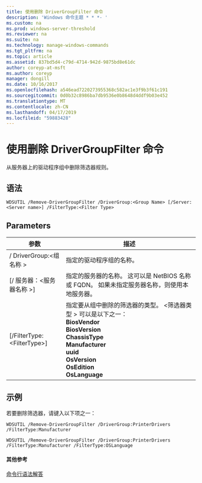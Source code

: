 ```yaml
---
title: 使用删除 DriverGroupFilter 命令
description: 'Windows 命令主题 * * *- '
ms.custom: na
ms.prod: windows-server-threshold
ms.reviewer: na
ms.suite: na
ms.technology: manage-windows-commands
ms.tgt_pltfrm: na
ms.topic: article
ms.assetid: 837bd5d4-c79d-4714-942d-9875bd8e61dc
author: coreyp-at-msft
ms.author: coreyp
manager: dongill
ms.date: 10/16/2017
ms.openlocfilehash: a546ead7220273955368c582ac1e3f9b3f61c191
ms.sourcegitcommit: 0d0b32c8986ba7db9536e0b8648d4ddf9b03e452
ms.translationtype: MT
ms.contentlocale: zh-CN
ms.lasthandoff: 04/17/2019
ms.locfileid: "59883428"
---
```

# <a name="using-the-remove-drivergroupfilter-command"></a>使用删除 DriverGroupFilter 命令



从服务器上的驱动程序组中删除筛选器规则。

## <a name="syntax"></a>语法

```
WDSUTIL /Remove-DriverGroupFilter /DriverGroup:<Group Name> [/Server:<Server name>] /FilterType:<Filter Type>
```

## <a name="parameters"></a>Parameters

|参数|描述|
|---------|-----------|
|/ DriverGroup:\<组名称 >|指定的驱动程序组的名称。|
|[/ 服务器：\<服务器名称 >]|指定的服务器的名称。 这可以是 NetBIOS 名称或 FQDN。 如果未指定服务器名称，则使用本地服务器。|
|[/FilterType:\<FilterType>]|指定要从组中删除的筛选器的类型。 \<筛选器类型 > 可以是以下之一：</br>**BiosVendor**</br>**BiosVersion**</br>**ChassisType**</br>**Manufacturer**</br>**uuid**</br>**OsVersion**</br>**OsEdition**</br>**OsLanguage**|

## <a name="BKMK_examples"></a>示例

若要删除筛选器，请键入以下项之一：
```
WDSUTIL /Remove-DriverGroupFilter /DriverGroup:PrinterDrivers /FilterType:Manufacturer
```
```
WDSUTIL /Remove-DriverGroupFilter /DriverGroup:PrinterDrivers /FilterType:Manufacturer /FilterType:OSLanguage
```

#### <a name="additional-references"></a>其他参考

[命令行语法解答](command-line-syntax-key.md)